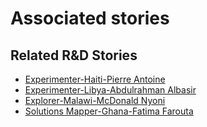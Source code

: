 # Associated stories

<!-- !!DO NOT REMOVE!! start autogenerated hyperlinks -->
## Related R&D Stories
- [Experimenter-Haiti-Pierre Antoine](/stories/?doc=Experimenters_HTI)
- [Experimenter-Libya-Abdulrahman Albasir](/stories/?doc=Experimenters_LBY)
- [Explorer\-Malawi\-McDonald Nyoni](/stories/?doc=Explorers_MWI)
- [Solutions Mapper-Ghana-Fatima Farouta](/stories/?doc=SolutionMappers_GHA)
<!-- !!DO NOT REMOVE!! end autogenerated hyperlinks -->